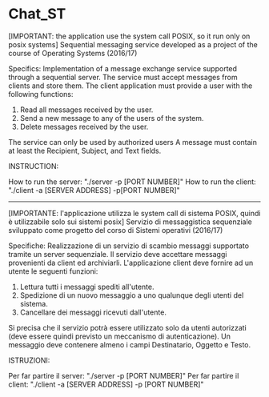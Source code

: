 # Chat_ST
[IMPORTANT: the application use the system call POSIX, so it run only on posix systems]
Sequential messaging service developed as a project of the course of Operating Systems (2016/17)

Specifics:
Implementation of a message exchange service supported through a sequential server. The service must accept messages from clients and store them. The client application must provide a user with the following functions:

  1. Read all messages received by the user.
  2. Send a new message to any of the users of the system.
  3. Delete messages received by the user.

The service can only be used by authorized users 
A message must contain at least the Recipient, Subject, and Text fields.

INSTRUCTION:
  
  How to run the server: "./server -p [PORT NUMBER]"
  How to run the client: "./client -a [SERVER ADDRESS] -p[PORT NUMBER]"
  

****************************************************************************************************************
[IMPORTANTE: l'applicazione utilizza le system call di sistema POSIX, quindi è utilizzabile solo sui sistemi posix]
Servizio di messaggistica sequenziale sviluppato come progetto del corso di Sistemi operativi (2016/17)

Specifiche:
Realizzazione di un servizio di scambio messaggi supportato tramite un server sequenziale.
Il servizio deve accettare messaggi provenienti da client ed archiviarli.
L'applicazione client deve fornire ad un utente le seguenti funzioni:
  1. Lettura tutti i messaggi spediti all'utente.
  2. Spedizione di un nuovo messaggio a uno qualunque degli utenti del sistema.
  3. Cancellare dei messaggi ricevuti dall'utente.

Si precisa che il servizio potrà essere utilizzato solo da utenti autorizzati (deve essere quindi previsto un meccanismo di autenticazione).
Un messaggio deve contenere almeno i campi Destinatario, Oggetto e Testo.

ISTRUZIONI:

  Per far partire il server: "./server -p [PORT NUMBER]"
  Per far partire il client: "./client -a [SERVER ADDRESS] -p [PORT NUMBER]"
